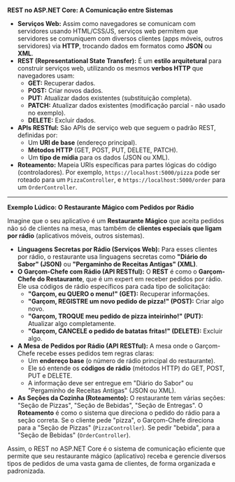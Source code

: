 **REST no ASP.NET Core: A Comunicação entre Sistemas**

* **Serviços Web:** Assim como navegadores se comunicam com servidores usando HTML/CSS/JS, serviços web permitem que servidores se comuniquem com diversos clientes (apps móveis, outros servidores) via **HTTP**, trocando dados em formatos como **JSON** ou **XML**.
* **REST (Representational State Transfer):** É um **estilo arquitetural** para construir serviços web, utilizando os mesmos **verbos HTTP** que navegadores usam:
    * **GET:** Recuperar dados.
    * **POST:** Criar novos dados.
    * **PUT:** Atualizar dados existentes (substituição completa).
    * **PATCH:** Atualizar dados existentes (modificação parcial - não usado no exemplo).
    * **DELETE:** Excluir dados.
* **APIs RESTful:** São APIs de serviço web que seguem o padrão REST, definidas por:
    * Um **URI de base** (endereço principal).
    * **Métodos HTTP** (GET, POST, PUT, DELETE, PATCH).
    * Um **tipo de mídia** para os dados (JSON ou XML).
* **Roteamento:** Mapeia URIs específicas para partes lógicas do código (controladores). Por exemplo, `https://localhost:5000/pizza` pode ser roteado para um `PizzaController`, e `https://localhost:5000/order` para um `OrderController`.

---

**Exemplo Lúdico: O Restaurante Mágico com Pedidos por Rádio**

Imagine que o seu aplicativo é um **Restaurante Mágico** que aceita pedidos não só de clientes na mesa, mas também de **clientes especiais que ligam por rádio** (aplicativos móveis, outros sistemas).

* **Linguagens Secretas por Rádio (Serviços Web):** Para esses clientes por rádio, o restaurante usa linguagens secretas como **"Diário do Sabor" (JSON)** ou **"Pergaminho de Receitas Antigas" (XML)**.
* **O Garçom-Chefe com Rádio (API RESTful):** O **REST** é como o **Garçom-Chefe do Restaurante**, que é um expert em receber pedidos por rádio. Ele usa códigos de rádio específicos para cada tipo de solicitação:
    * **"Garçom, eu **QUERO** o menu!" (GET):** Recuperar informações.
    * **"Garçom, **REGISTRE** um novo pedido de pizza!" (POST):** Criar algo novo.
    * **"Garçom, **TROQUE** meu pedido de pizza inteirinho!" (PUT):** Atualizar algo completamente.
    * **"Garçom, **CANCELE** o pedido de batatas fritas!" (DELETE):** Excluir algo.
* **A Mesa de Pedidos por Rádio (API RESTful):** A mesa onde o Garçom-Chefe recebe esses pedidos tem regras claras:
    * Um **endereço base** (o número de rádio principal do restaurante).
    * Ele só entende os **códigos de rádio** (métodos HTTP) do GET, POST, PUT e DELETE.
    * A informação deve ser entregue em "Diário do Sabor" ou "Pergaminho de Receitas Antigas" (JSON ou XML).
* **As Seções da Cozinha (Roteamento):** O restaurante tem várias seções: "Seção de Pizzas", "Seção de Bebidas", "Seção de Entregas". O **Roteamento** é como o sistema que direciona o pedido do rádio para a seção correta. Se o cliente pede "pizza", o Garçom-Chefe direciona para a "Seção de Pizzas" (`PizzaController`). Se pedir "bebida", para a "Seção de Bebidas" (`OrderController`).

Assim, o REST no ASP.NET Core é o sistema de comunicação eficiente que permite que seu restaurante mágico (aplicativo) receba e gerencie diversos tipos de pedidos de uma vasta gama de clientes, de forma organizada e padronizada.